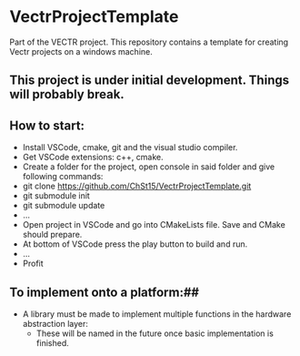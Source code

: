# VectrProjectTemplate
Part of the VECTR project. 
This repository contains a template for creating Vectr projects on a windows machine.
## **This project is under initial development. Things will probably break.**
## How to start:
- Install VSCode, cmake, git and the visual studio compiler.
- Get VSCode extensions: c++, cmake.
- Create a folder for the project, open console in said folder and give following commands:
- git clone https://github.com/ChSt15/VectrProjectTemplate.git
- git submodule init
- git submodule update
- ...
- Open project in VSCode and go into CMakeLists file. Save and CMake should prepare.
- At bottom of VSCode press the play button to build and run.
- ...
- Profit
## To implement onto a platform:##
- A library must be made to implement multiple functions in the hardware abstraction layer:
    - These will be named in the future once basic implementation is finished.